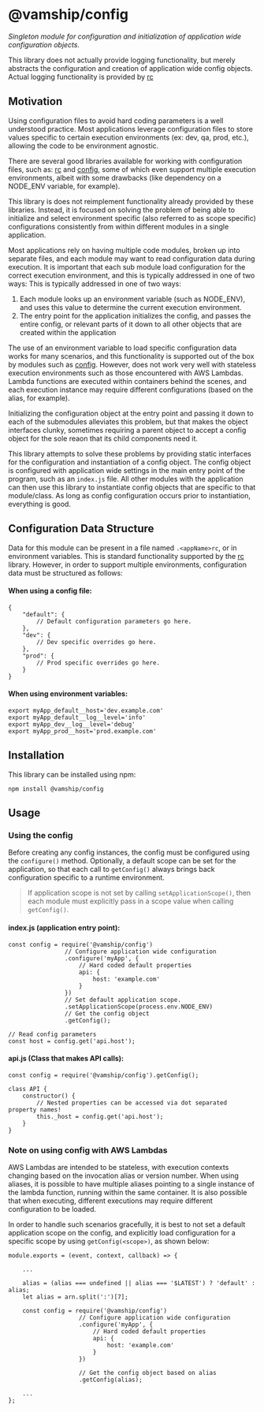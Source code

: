 # @vamship/config

_Singleton module for configuration and initialization of application wide
configuration objects._

This library does not actually provide logging functionality, but merely
abstracts the configuration and creation of application wide config objects.
Actual logging functionality is provided by
[rc](https://www.npmjs.com/package/rc)

## Motivation

Using configuration files to avoid hard coding parameters is a well understood
practice. Most applications leverage configuration files to store values
specific to certain execution environments (ex: dev, qa, prod, etc.), allowing
the code to be environment agnostic.

There are several good libraries available for working with configuration files,
such as: [rc](https://www.npmjs.com/package/rc) and
[config](https://www.npmjs.com/package/config), some of which even support
multiple execution environments, albeit with some drawbacks (like dependency on
a NODE_ENV variable, for example).

This library is does not reimplement functionality already provided by these
libraries. Instead, it is focused on solving the problem of being able to
initialize and select environment specific (also referred to as scope specific)
configurations consistently from within different modules in a single
application.

Most applications rely on having multiple code modules, broken up into separate
files, and each module may want to read configuration data during execution.
It is important that each sub module load configuration for the correct
execution environment, and this is typically addressed in one of two ways:
This is typically addressed in one of two ways:

1. Each module looks up an environment variable (such as NODE_ENV), and uses
   this value to determine the current execution environment.
2. The entry point for the application initializes the config, and passes the
   entire config, or relevant parts of it down to all other objects that are
   created within the application

The use of an environment variable to load specific configuration data works
for many scenarios, and this functionality is supported out of the box by
modules such as [config](https://www.npmjs.com/package/config). However, does
not work very well with stateless execution environments such as those
encountered with AWS Lambdas. Lambda functions are executed within containers
behind the scenes, and each execution instance may require different
configurations (based on the alias, for example).

Initializing the configuration object at the entry point and passing it down
to each of the submodules alleviates this problem, but that makes the object
interfaces clunky, sometimes requiring a parent object to accept a config
object for the sole reaon that its child components need it.

This library attempts to solve these problems by providing static interfaces for
the configuration and instantiation of a config object. The config object is
configured with application wide settings in the main entry point of the
program, such as an `index.js` file. All other modules with the application can
then use this library to instantiate config objects that are specific to that
module/class. As long as config configuration occurs prior to instantiation,
everything is good.

## Configuration Data Structure

Data for this module can be present in a file named `.<appName>rc`, or in
environment variables. This is standard functionality supported by the
[rc](https://www.npmjs.com/package/rc) library. However, in order to support
multiple environments, configuration data must be structured as follows:

#### When using a config file:

```
{
    "default": {
        // Default configuration parameters go here.
    },
    "dev": {
        // Dev specific overrides go here.
    },
    "prod": {
        // Prod specific overrides go here.
    }
}
```

#### When using environment variables:

```
export myApp_default__host='dev.example.com'
export myApp_default__log__level='info'
export myApp_dev__log__level='debug'
export myApp_prod__host='prod.example.com'
```

## Installation

This library can be installed using npm:

```
npm install @vamship/config
```

## Usage

### Using the config

Before creating any config instances, the config must be configured using the
`configure()` method. Optionally, a default scope can be set for the
application, so that each call to `getConfig()` always brings back
configuration specific to a runtime environment.

> If application scope is not set by calling `setApplicationScope()`, then each
> module must explicitly pass in a scope value when calling `getConfig()`.

#### index.js (application entry point):

```
const config = require('@vamship/config')
                // Configure application wide configuration
                .configure('myApp', {
                    // Hard coded default properties
                    api: {
                        host: 'example.com'
                    }
                })
                // Set default application scope.
                .setApplicationScope(process.env.NODE_ENV)
                // Get the config object
                .getConfig();

// Read config parameters
const host = config.get('api.host');
```

#### api.js (Class that makes API calls):

```
const config = require('@vamship/config').getConfig();

class API {
    constructor() {
        // Nested properties can be accessed via dot separated property names!
        this._host = config.get('api.host');
    }
}
```

### Note on using config with AWS Lambdas

AWS Lambdas are intended to be stateless, with execution contexts changing
based on the invocation alias or version number. When using aliases, it is
possible to have multiple aliases pointing to a single instance of the lambda
function, running within the same container. It is also possible that when
executing, different executions may require different configuration to be
loaded.

In order to handle such scenarios gracefully, it is best to not set a default
application scope on the config, and explicitly load configuration for a
specific scope by using `getConfig(<scope>)`, as shown below:

```
module.exports = (event, context, callback) => {

    ...

    alias = (alias === undefined || alias === '$LATEST') ? 'default' : alias;
    let alias = arn.split(':')[7];

    const config = require('@vamship/config')
                    // Configure application wide configuration
                    .configure('myApp', {
                        // Hard coded default properties
                        api: {
                            host: 'example.com'
                        }
                    })

                    // Get the config object based on alias
                    .getConfig(alias);

    ...
};
```

